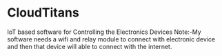 # CloudTitans
IoT based software for Controlling the Electronics Devices
Note:-My software needs a wifi and relay module to connect with electronic device and then that device will able to connect with the internet.
